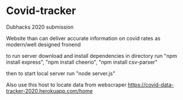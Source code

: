 # Covid-tracker
Dubhacks 2020 submission

Website than can deliver accurate information on covid rates
as modern/well designed fronend

to run server download and install dependencies in directory
run "npm install express", "npm install cheerio", "npm install csv-parser"

then to start local server run "node server.js"


Also use this host to locate data from webscraper https://covid-data-tracker-2020.herokuapp.com/home
